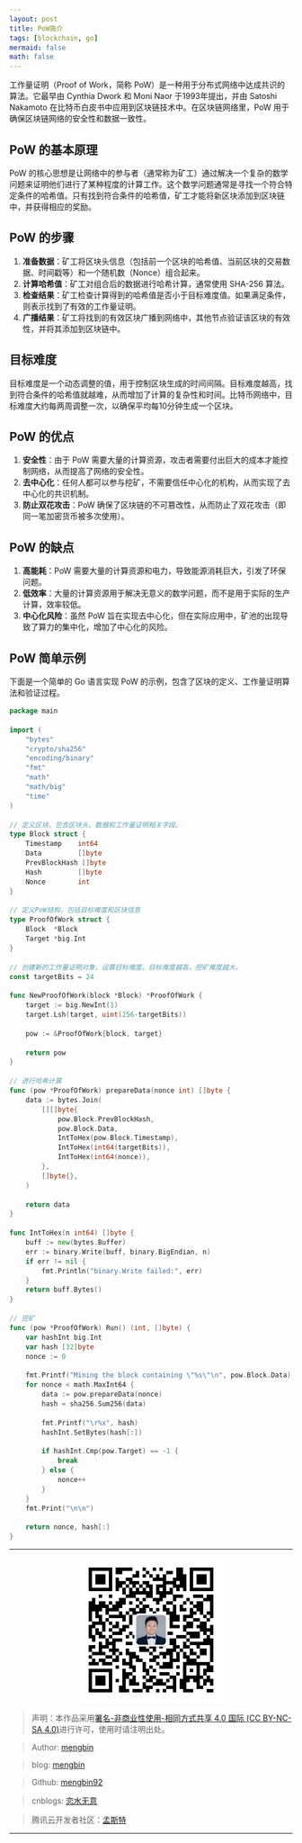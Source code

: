 ```yaml
---
layout: post
title: PoW简介 
tags: [blockchain, go]
mermaid: false
math: false
---  
```


工作量证明（Proof of Work，简称 PoW）是一种用于分布式网络中达成共识的算法。它最早由 Cynthia Dwork 和 Moni Naor 于1993年提出，并由 Satoshi Nakamoto 在比特币白皮书中应用到区块链技术中。在区块链网络里，PoW 用于确保区块链网络的安全性和数据一致性。

## PoW 的基本原理

PoW 的核心思想是让网络中的参与者（通常称为矿工）通过解决一个复杂的数学问题来证明他们进行了某种程度的计算工作。这个数学问题通常是寻找一个符合特定条件的哈希值。只有找到符合条件的哈希值，矿工才能将新区块添加到区块链中，并获得相应的奖励。

## PoW 的步骤

1. **准备数据**：矿工将区块头信息（包括前一个区块的哈希值、当前区块的交易数据、时间戳等）和一个随机数（Nonce）组合起来。
2. **计算哈希值**：矿工对组合后的数据进行哈希计算，通常使用 SHA-256 算法。
3. **检查结果**：矿工检查计算得到的哈希值是否小于目标难度值。如果满足条件，则表示找到了有效的工作量证明。
4. **广播结果**：矿工将找到的有效区块广播到网络中，其他节点验证该区块的有效性，并将其添加到区块链中。

## 目标难度

目标难度是一个动态调整的值，用于控制区块生成的时间间隔。目标难度越高，找到符合条件的哈希值就越难，从而增加了计算的复杂性和时间。比特币网络中，目标难度大约每两周调整一次，以确保平均每10分钟生成一个区块。

## PoW 的优点

1. **安全性**：由于 PoW 需要大量的计算资源，攻击者需要付出巨大的成本才能控制网络，从而提高了网络的安全性。
2. **去中心化**：任何人都可以参与挖矿，不需要信任中心化的机构，从而实现了去中心化的共识机制。
3. **防止双花攻击**：PoW 确保了区块链的不可篡改性，从而防止了双花攻击（即同一笔加密货币被多次使用）。

## PoW 的缺点

1. **高能耗**：PoW 需要大量的计算资源和电力，导致能源消耗巨大，引发了环保问题。
2. **低效率**：大量的计算资源用于解决无意义的数学问题，而不是用于实际的生产计算，效率较低。
3. **中心化风险**：虽然 PoW 旨在实现去中心化，但在实际应用中，矿池的出现导致了算力的集中化，增加了中心化的风险。

## PoW 简单示例  

下面是一个简单的 Go 语言实现 PoW 的示例，包含了区块的定义、工作量证明算法和验证过程。  

```go
package main

import (
    "bytes"
    "crypto/sha256"
    "encoding/binary"
    "fmt"
    "math"
    "math/big"
    "time"
)

// 定义区块，包含区块头、数据和工作量证明相关字段。
type Block struct {
    Timestamp    int64
    Data         []byte
    PrevBlockHash []byte
    Hash         []byte
    Nonce        int
}

// 定义PoW结构，包括目标难度和区块信息
type ProofOfWork struct {
    Block  *Block
    Target *big.Int
}

// 创建新的工作量证明对象，设置目标难度。目标难度越高，挖矿难度越大。
const targetBits = 24

func NewProofOfWork(block *Block) *ProofOfWork {
    target := big.NewInt(1)
    target.Lsh(target, uint(256-targetBits))

    pow := &ProofOfWork{block, target}

    return pow
}

// 进行哈希计算
func (pow *ProofOfWork) prepareData(nonce int) []byte {
    data := bytes.Join(
        [][]byte{
            pow.Block.PrevBlockHash,
            pow.Block.Data,
            IntToHex(pow.Block.Timestamp),
            IntToHex(int64(targetBits)),
            IntToHex(int64(nonce)),
        },
        []byte{},
    )

    return data
}

func IntToHex(n int64) []byte {
    buff := new(bytes.Buffer)
    err := binary.Write(buff, binary.BigEndian, n)
    if err != nil {
        fmt.Println("binary.Write failed:", err)
    }
    return buff.Bytes()
}

// 挖矿 
func (pow *ProofOfWork) Run() (int, []byte) {
    var hashInt big.Int
    var hash [32]byte
    nonce := 0

    fmt.Printf("Mining the block containing \"%s\"\n", pow.Block.Data)
    for nonce < math.MaxInt64 {
        data := pow.prepareData(nonce)
        hash = sha256.Sum256(data)

        fmt.Printf("\r%x", hash)
        hashInt.SetBytes(hash[:])

        if hashInt.Cmp(pow.Target) == -1 {
            break
        } else {
            nonce++
        }
    }
    fmt.Print("\n\n")

    return nonce, hash[:]
}
```  

---

<div align="center">
  <img src="../img/qrcode_wechat.jpg" alt="孟斯特">
</div>

> 声明：本作品采用[署名-非商业性使用-相同方式共享 4.0 国际 (CC BY-NC-SA 4.0)](https://creativecommons.org/licenses/by-nc-sa/4.0/deed.zh)进行许可，使用时请注明出处。  

> Author: [mengbin](mengbin1992@outlook.com)  

> blog: [mengbin](https://mengbin.top)  

> Github: [mengbin92](https://mengbin92.github.io/)  

> cnblogs: [恋水无意](https://www.cnblogs.com/lianshuiwuyi/)  

> 腾讯云开发者社区：[孟斯特](https://cloud.tencent.com/developer/user/6649301)  

---
